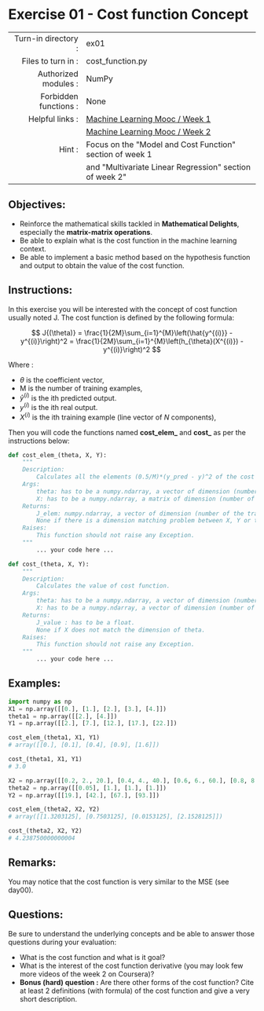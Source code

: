 # Exercise 01 - Cost function Concept

|                         |                     |
| -----------------------:| ------------------  |
|   Turn-in directory :   |  ex01               |
|   Files to turn in :    |  cost_function.py   |
|   Authorized modules :  |  NumPy              |
|   Forbidden functions : |  None               |
|   Helpful links :       |  [Machine Learning Mooc / Week 1](https://www.coursera.org/learn/machine-learning/home/week/1) |
|                         |  [Machine Learning Mooc / Week 2](https://www.coursera.org/learn/machine-learning/home/week/2) |
|   Hint :                |  Focus on the "Model and Cost Function" section of week 1 |
|                         | and "Multivariate Linear Regression" section of week 2"|

## Objectives:

* Reinforce the mathematical skills tackled in **Mathematical Delights**, especially the __matrix-matrix operations__.
* Be able to explain what is the cost function in the machine learning context.
* Be able to implement a basic method based on the hypothesis function and output to obtain the value of the cost function.


## Instructions:

In this exercise you will be interested with the concept of cost function usually noted J. The cost function is defined by the following formula:

$$
J{(\theta)} = \frac{1}{2M}\sum_{i=1}^{M}\left(\hat{y^{(i)}} - y^{(i)}\right)^2 = \frac{1}{2M}\sum_{i=1}^{M}\left(h_{\theta}(X^{(i)}) - y^{(i)}\right)^2
$$

Where :
* $\theta$ is the coefficient vector,
* M is the number of training examples,
* $\hat{y}^{(i)}$ is the ith predicted output.
* $y^{(i)}$ is the ith real output.
* $X^{(i)}$ is the ith training example (line vector of $N$ components),

Then you will code the functions named __cost_elem\___ and __cost\___ as per the instructions below:
``` python
def cost_elem_(theta, X, Y):
	"""
	Description:
		Calculates all the elements (0.5/M)*(y_pred - y)^2 of the cost function.
	Args:
		theta: has to be a numpy.ndarray, a vector of dimension (number of features + 1, 1).
		X: has to be a numpy.ndarray, a matrix of dimension (number of training examples, number of features).
	Returns:
		J_elem: numpy.ndarray, a vector of dimension (number of the training examples,1).
		None if there is a dimension matching problem between X, Y or theta.
	Raises:
		This function should not raise any Exception.
	"""
		... your code here ...

def cost_(theta, X, Y):
	"""
	Description:
		Calculates the value of cost function.
	Args:
		theta: has to be a numpy.ndarray, a vector of dimension (number of features + 1, 1).
		X: has to be a numpy.ndarray, a vector of dimension (number of training examples, number of features).
	Returns:
		J_value : has to be a float.
		None if X does not match the dimension of theta.
	Raises:
		This function should not raise any Exception.
	"""
		... your code here ...
```


## Examples:

```python
import numpy as np
X1 = np.array([[0.], [1.], [2.], [3.], [4.]])
theta1 = np.array([[2.], [4.]])
Y1 = np.array([[2.], [7.], [12.], [17.], [22.]])

cost_elem_(theta1, X1, Y1)
# array([[0.], [0.1], [0.4], [0.9], [1.6]])

cost_(theta1, X1, Y1)
# 3.0

X2 = np.array([[0.2, 2., 20.], [0.4, 4., 40.], [0.6, 6., 60.], [0.8, 8., 80.]])
theta2 = np.array([[0.05], [1.], [1.], [1.]])
Y2 = np.array([[19.], [42.], [67.], [93.]])

cost_elem_(theta2, X2, Y2)
# array([[1.3203125], [0.7503125], [0.0153125], [2.1528125]])

cost_(theta2, X2, Y2)
# 4.238750000000004
```


## Remarks:

You may notice that the cost function is very similar to the MSE (see day00).


## Questions:

Be sure to understand the underlying concepts and be able to answer those questions during your evaluation:
* What is the cost function and what is it goal?
* What is the interest of the cost function derivative (you may look few more videos of the week 2 on Coursera)?
* **Bonus (hard) question :** Are there other forms of the cost function? Cite at least 2 definitions (with formula) of the cost function and give a very short description.

